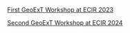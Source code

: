 
[First GeoExT Workshop at ECIR 2023](https://geo-ext.github.io/GeoExT2023/)

 
[Second GeoExT Workshop at ECIR 2024](https://geo-ext.github.io/GeoExT2024/)
